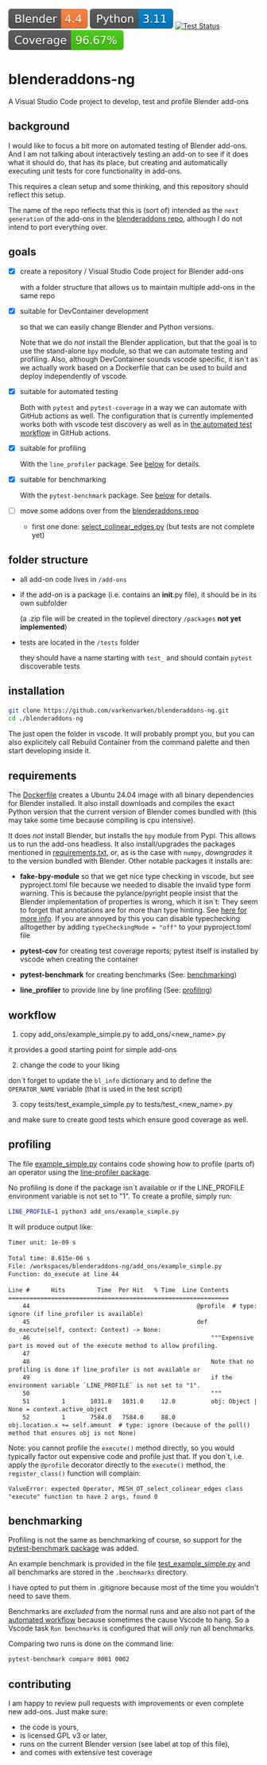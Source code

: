![Blender](blender-version.svg) ![Python](python.svg) [![Test Status](https://github.com/varkenvarken/blenderaddons-ng/actions/workflows/test_all.yml/badge.svg)](https://github.com/varkenvarken/blenderaddons-ng/actions/workflows/test_all.yml) ![Coverage](coverage.svg)

# blenderaddons-ng

A Visual Studio Code project to develop, test and profile Blender add-ons

## background

I would like to focus a bit more on automated testing of Blender add-ons.
And I am not talking about interactively testing an add-on to see if it does what it should do,
that has its place, but creating and automatically executing unit tests for core functionality in add-ons.

This requires a clean setup and some thinking, and this repository should reflect this setup.

The name of the repo reflects that this is (sort of) intended as the `next generation` of the add-ons in the [blenderaddons repo](https://github.com/varkenvarken/blenderaddons), although I do not intend to port everything over.

## goals

- [x] create a repository / Visual Studio Code project for Blender add-ons

  with a folder structure that allows us to maintain multiple add-ons in the same repo

- [x] suitable for DevContainer development

  so that we can easily change Blender and Python versions.

  Note that we do *not* install the Blender application, but that the goal is to use the stand-alone `bpy` module, so that we can automate testing and profiling. Also, although DevContainer sounds vscode specific, it isn´t as we actually work
  based on a Dockerfile that can be used to build and deploy independently of vscode.

- [x] suitable for automated testing

  Both with `pytest` and `pytest-coverage` in a way we can automate with GitHub actions as well. The configuration that is currently implemented works both with vscode test discovery as well as in [the automated test workflow](.github/workflows/test_all.yml) in GitHub actions.

- [x] suitable for profiling

  With the `line_profiler` package. See [below](#profiling) for details.

- [x] suitable for benchmarking

  With the `pytest-benchmark` package. See [below](#benchmarking) for details.

- [ ] move some addons over from the [blenderaddons repo](https://github.com/varkenvarken/blenderaddons)

  - first one done: [select_colinear_edges.py](add_ons/select_colinear_edges.py)   (but tests are not complete yet)

## folder structure

- all add-on code lives in `/add-ons`
- if the add-on is a package (i.e. contains an __init__.py file), it should be in its own subfolder
  
  (a .zip file will be created in the toplevel directory `/packages` **not yet implemented**)

- tests are located in the `/tests` folder

  they should have a name starting with `test_` and should contain `pytest` discoverable tests

## installation

```bash
git clone https://github.com/varkenvarken/blenderaddons-ng.git
cd ./blenderaddons-ng
```

The just open the folder in vscode. It will probably prompt you, but you can also explicitely call Rebuild Container from 
the command palette and then start developing inside it. 

## requirements

The [Dockerfile](Dockerfile) creates a Ubuntu 24.04 image with all binary dependencies for Blender installed.
It also install downloads and compiles the exact Python version that the current version of Blender comes bundled with
(this may take some time because compiling is cpu intensive).

It does *not* install Blender, but installs the `bpy` module from Pypi. This allows us to run the add-ons headless.
It also install/upgrades the packages mentioned in [requirements.txt](requirements.txt), or, as is the case with `numpy`, *downgrades* it to the version bundled with Blender. Other notable packages it installs are:

- **fake-bpy-module** so that we get nice type checking in vscode, but see pyproject.toml file because we needed to disable the invalid type form warning. This is because the pylance/pyright people insist that the Blender implementation of properties is wrong, which it isn´t: They seem to forget that annotations are for more than type hinting. See [here for more info](https://github.com/microsoft/pylance-release/issues/5457#issuecomment-1937101627). If you are annoyed by this you can disable typechecking alltogether by adding `typeCheckingMode = "off"` to your pyproject.toml file

- **pytest-cov** for creating test coverage reports; pytest itself is installed by vscode when creating the container

- **pytest-benchmark** for creating benchmarks (See: [benchmarking](#benchmarking))

- **line_profiler** to provide line by line profiling (See: [profiling](#profiling))

## workflow

1. copy add_ons/example_simple.py to add_ons/<new_name>.py

  it provides a good starting point for simple add-ons

2. change the code to your liking

  don´t forget to update the `bl_info` dictionary and to define the `OPERATOR_NAME` variable (that is used in the test script)

3. copy tests/test_example_simple.py to tests/test_<new_name>.py

  and make sure to create good tests which ensure good coverage as well.

## profiling

The file [example_simple.py](add_ons/example_simple.py) contains code showing how to profile (parts of) an operator using the 
[line-profiler package](https://pypi.org/project/line-profiler/).

No profiling is done if the package isn´t available or if the LINE_PROFILE environment variable is not set to "1". To create a profile,
simply run:

```bash
LINE_PROFILE=1 python3 add_ons/example_simple.py
```

It will produce output like:

```
Timer unit: 1e-09 s

Total time: 8.615e-06 s
File: /workspaces/blenderaddons-ng/add_ons/example_simple.py
Function: do_execute at line 44

Line #      Hits         Time  Per Hit   % Time  Line Contents
==============================================================
    44                                               @profile  # type: ignore (if line_profiler is available)
    45                                               def do_execute(self, context: Context) -> None:
    46                                                   """Expensive part is moved out of the execute method to allow profiling.
    47                                           
    48                                                   Note that no profiling is done if line_profiler is not available or
    49                                                   if the environment variable `LINE_PROFILE` is not set to "1".
    50                                                   """
    51         1       1031.0   1031.0     12.0          obj: Object | None = context.active_object
    52         1       7584.0   7584.0     88.0          obj.location.x += self.amount  # type: ignore (because of the poll() method that ensures obj is not None)
```

Note: you cannot profile the `execute()` method directly, so you would typically factor out expensive code and profile just that. If you don´t, i.e. apply the `@profile` decorator directly to the `execute()` method, the `register_class()` function will complain:

```
ValueError: expected Operator, MESH_OT_select_colinear_edges class "execute" function to have 2 args, found 0
```

## benchmarking

Profiling is not the same as benchmarking of course, so support for the [pytest-benchmark package](https://pytest-benchmark.readthedocs.io/en/latest/) was added.

An example benchmark is provided in the file [test_example_simple.py](tests/test_example_simple.py) and all benchmarks are stored in the `.benchmarks` directory.

I have opted to put them in .gitignore because most of the time you wouldn't need to save them.

Benchmarks are *excluded* from the normal runs and are also not part of the [automated workflow](.github/workflows/test_all.yml) because sometimes the cause Vscode to hang. So a Vscode task `Run benchmarks` is configured that will *only* run all benchmarks.

Comparing two runs is done on the command line:

```bash
pytest-benchmark compare 0001 0002
```

## contributing

I am happy to review pull requests with improvements or even complete new add-ons. Just make sure:
- the code is yours,
- is licensed GPL v3 or later,
- runs on the current Blender version (see label at top of this file),
- and comes with extensive test coverage


